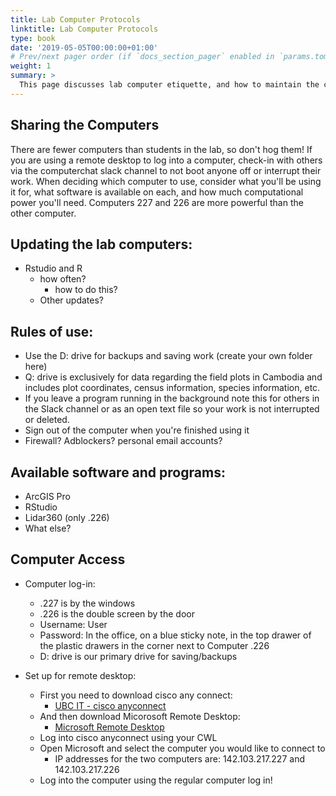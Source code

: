 ```yaml
---
title: Lab Computer Protocols
linktitle: Lab Computer Protocols
type: book
date: '2019-05-05T00:00:00+01:00'
# Prev/next pager order (if `docs_section_pager` enabled in `params.toml`)
weight: 1
summary: >
  This page discusses lab computer etiquette, and how to maintain the computers.
---
```

## Sharing the Computers
There are fewer computers than students in the lab, so don't hog them! If you are using a remote desktop to log into a computer, check-in with others via the computerchat slack channel to not boot anyone off or interrupt their work. 
When deciding which computer to use, consider what you'll be using it for, what software is available on each, and how much computational power you'll need. Computers 227 and 226 are more powerful than the other computer. 

## Updating the lab computers:
- Rstudio and R
  - how often?
    - how to do this?
  - Other updates?

## Rules of use:
- Use the D: drive for backups and saving work (create your own folder here)
- Q: drive is exclusively for data regarding the field plots in Cambodia and includes plot coordinates, census information, species information, etc.
- If you leave a program running in the background note this for others in the Slack channel or as an open text file so your work is not interrupted or deleted. 
- Sign out of the computer when you're finished using it
- Firewall? Adblockers? personal email accounts?

## Available software and programs:
- ArcGIS Pro
- RStudio
- Lidar360 (only .226)
- What else?

## Computer Access
- Computer log-in:
  - .227 is by the windows
  - .226 is the double screen by the door
  - Username: User
  - Password: In the office, on a blue sticky note, in the top drawer of the plastic drawers in the corner next to Computer .226 
  - D: drive is our primary drive for saving/backups

- Set up for remote desktop:
  - First you need to download cisco any connect:
    - <ins>[UBC IT - cisco anyconnect](https://it.ubc.ca/services/email-voice-internet/myvpn/setup-documents#setup)</ins>
  - And then download Micorosoft Remote Desktop:
    - <ins>[Microsoft Remote Desktop](https://www.microsoft.com/en-us/p/microsoft-remote-desktop/9wzdncrfj3ps?activetab=pivot:overviewtab)</ins>
  - Log into cisco anyconnect using your CWL 
  - Open Microsoft and select the computer you would like to connect to	
    - IP addresses for the two computers are: 142.103.217.227 and 142.103.217.226
  - Log into the computer using the regular computer log in!
